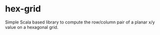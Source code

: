 # hex-grid
Simple Scala based library to compute the row/column pair of a planar x/y value on a hexagonal grid.
